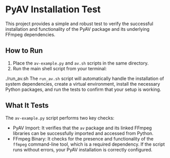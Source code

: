 # PyAV Installation Test
This project provides a simple and robust test to verify the successful installation and functionality of the PyAV package and its underlying FFmpeg dependencies.

## How to Run
1. Place the `av-example.py` and `av.sh` scripts in the same directory.
2. Run the main shell script from your terminal:

./run_av.sh
The `run_av.sh` script will automatically handle the installation of system dependencies, create a virtual environment, install the necessary Python packages, and run the tests to confirm that your setup is working.

## What It Tests
The `av-example.py` script performs two key checks:
- PyAV Import: It verifies that the `av` package and its linked FFmpeg libraries can be successfully imported and accessed from Python.
- FFmpeg Binary: It checks for the presence and functionality of the `ffmpeg` command-line tool, which is a required dependency.
If the script runs without errors, your PyAV installation is correctly configured.
